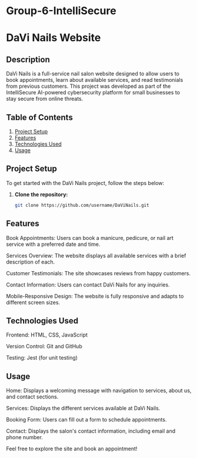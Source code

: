 # Group-6-IntelliSecure
# DaVi Nails Website

## Description
DaVi Nails is a full-service nail salon website designed to allow users to book appointments, learn about available services, and read testimonials from previous customers. This project was developed as part of the IntelliSecure AI-powered cybersecurity platform for small businesses to stay secure from online threats.

## Table of Contents
1. [Project Setup](#project-setup)
2. [Features](#features)
3. [Technologies Used](#technologies-used)
4. [Usage](#usage)

## Project Setup
To get started with the DaVi Nails project, follow the steps below:

1. **Clone the repository:**
   ```bash
   git clone https://github.com/username/DaViNails.git

## Features
Book Appointments: Users can book a manicure, pedicure, or nail art service with a preferred date and time.

Services Overview: The website displays all available services with a brief description of each.

Customer Testimonials: The site showcases reviews from happy customers.

Contact Information: Users can contact DaVi Nails for any inquiries.

Mobile-Responsive Design: The website is fully responsive and adapts to different screen sizes.

## Technologies Used
Frontend: HTML, CSS, JavaScript

Version Control: Git and GitHub

Testing: Jest (for unit testing)

## Usage
Home: Displays a welcoming message with navigation to services, about us, and contact sections.

Services: Displays the different services available at DaVi Nails.

Booking Form: Users can fill out a form to schedule appointments.

Contact: Displays the salon's contact information, including email and phone number.

Feel free to explore the site and book an appointment!

